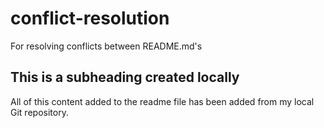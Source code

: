# conflict-resolution
For resolving conflicts between README.md's


## This is a subheading created locally

All of this content added to the readme file has been added from my local Git repository.